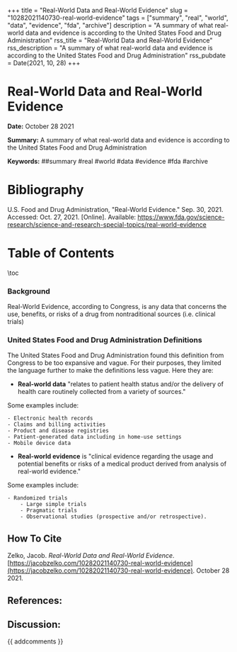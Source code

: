 +++
title = "Real-World Data and Real-World Evidence"
slug = "10282021140730-real-world-evidence"
tags = ["summary", "real", "world", "data", "evidence", "fda", "archive"]
description = "A summary of what real-world data and evidence is according to the United States Food and Drug Administration"
rss_title = "Real-World Data and Real-World Evidence"
rss_description = "A summary of what real-world data and evidence is according to the United States Food and Drug Administration"
rss_pubdate = Date(2021, 10, 28)
+++



Real-World Data and Real-World Evidence
=========

**Date:** October 28 2021

**Summary:** A summary of what real-world data and evidence is according to the United States Food and Drug Administration

**Keywords:** ##summary #real #world #data #evidence #fda  #archive

Bibliography
==========

U.S. Food and Drug Administration, "Real-World Evidence." Sep. 30, 2021. Accessed: Oct. 27, 2021. [Online]. Available: https://www.fda.gov/science-research/science-and-research-special-topics/real-world-evidence

Table of Contents
=========

\toc

### Background

Real-World Evidence, according to Congress, is any data that concerns the use, benefits, or risks of a drug from nontraditional sources (i.e. clinical trials)

### United States Food and Drug Administration Definitions

The United States Food and Drug Administration found this definition from Congress to be too expansive and vague. For their purposes, they limited the language further to make the definitions less vague. Here they are:

  * **Real-world data** "relates to patient health status and/or the delivery of health care routinely collected from a variety of sources."

Some examples include:

```
- Electronic health records
- Claims and billing activities
- Product and disease registries 
- Patient-generated data including in home-use settings 
- Mobile device data
```

  * **Real-world evidence** is "clinical evidence regarding the usage and potential benefits or risks of a medical product derived from analysis of real-world evidence."

Some examples include:

```
- Randomized trials 
	- Large simple trials
	- Pragmatic trials
	- Observational studies (prospective and/or retrospective).
```
## How To Cite

 Zelko, Jacob. _Real-World Data and Real-World Evidence_. [https://jacobzelko.com/10282021140730-real-world-evidence](https://jacobzelko.com/10282021140730-real-world-evidence). October 28 2021.
## References:
## Discussion: 

{{ addcomments }}
